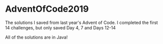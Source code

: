 # AdventOfCode2019
The solutions I saved from last year's Advent of Code. I completed the first 14 challenges, but only saved Day 4, 7 and Days 12-14

All of the solutions are in Java!
